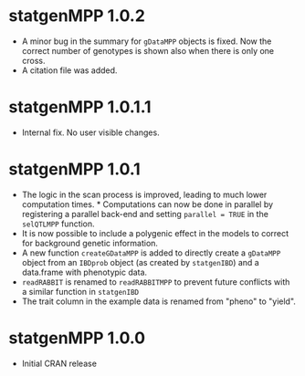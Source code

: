 # statgenMPP 1.0.2

* A minor bug in the summary for `gDataMPP` objects is fixed. Now the correct number of genotypes is shown also when there is only one cross.
* A citation file was added.

# statgenMPP 1.0.1.1

* Internal fix. No user visible changes.

# statgenMPP 1.0.1

* The logic in the scan process is improved, leading to much lower computation times. * Computations can now be done in parallel by registering a parallel back-end and setting `parallel = TRUE` in the `selQTLMPP` function.
* It is now possible to include a polygenic effect in the models to correct for background genetic information.
* A new function `createGDataMPP` is added to directly create a `gDataMPP` object from an `IBDprob` object (as created by `statgenIBD`) and a data.frame with phenotypic data.
* `readRABBIT` is renamed to `readRABBITMPP` to prevent future conflicts with a similar function in `statgenIBD`
* The trait column in the example data is renamed from "pheno" to "yield".

# statgenMPP 1.0.0

* Initial CRAN release
